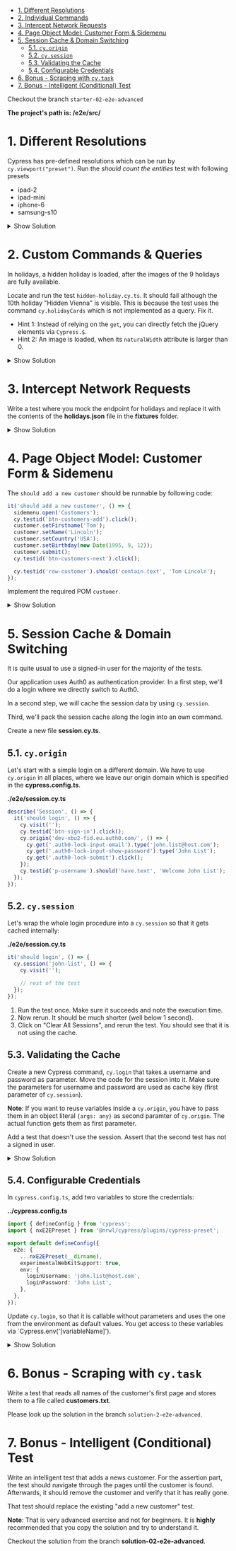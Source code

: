 - [1. Different Resolutions](#1-different-resolutions)
- [2. Individual Commands](#2-individual-commands)
- [3. Intercept Network Requests](#3-intercept-network-requests)
- [4. Page Object Model: Customer Form \& Sidemenu](#4-page-object-model-customer-form--sidemenu)
- [5. Session Cache \& Domain Switching](#5-session-cache--domain-switching)
  - [5.1. `cy.origin`](#51-cyorigin)
  - [5.2. `cy.session`](#52-cysession)
  - [5.3. Validating the Cache](#53-validating-the-cache)
  - [5.4. Configurable Credentials](#54-configurable-credentials)
- [6. Bonus - Scraping with `cy.task`](#6-bonus---scraping-with-cytask)
- [7. Bonus - Intelligent (Conditional) Test](#7-bonus---intelligent-conditional-test)

Checkout the branch `starter-02-e2e-advanced`

**The project's path is: /e2e/src/**

# 1. Different Resolutions

Cypress has pre-defined resolutions which can be run by `cy.viewport("preset")`. Run the _should count the entities_ test with following presets

- ipad-2
- ipad-mini
- iphone-6
- samsung-s10

<details>
<summary>Show Solution</summary>
<p>

**./e2e/customers.cy.ts**

```typescript
(['ipad-2', 'ipad-mini', 'iphone-6', 'samsung-s10'] as ViewportPreset[]).forEach((preset) => {
  it(`should count the entries in ${preset}`, () => {
    cy.viewport(preset);
    cy.visit('');
    cy.testid('btn-customers').click();
    cy.testid('row-customer').should('have.length', 10);
  });
});
```

</p>
</details>

# 2. Custom Commands & Queries

In holidays, a hidden holiday is loaded, after the images of the 9 holidays are fully available.

Locate and run the test `hidden-holiday.cy.ts`. It should fail although the 10th holiday "Hidden Vienna" is visible. This is because the test uses the command `cy.holidayCards` which is not implemented as a query. Fix it.

- Hint 1: Instead of relying on the `get`, you can directly fetch the jQuery elements via `Cypress.$`.
- Hint 2: An image is loaded, when its `naturalWidth` attribute is larger than 0.

<details>
<summary>Show Solution</summary>
<p>

**./support/commands.ts**

```typescript
Cypress.Commands.addQuery('holidayCards', () => {
  const cardsFn = cy.now('get', '[data-testid=holiday-card]') as () => JQuery<HTMLElement>;
  return () => {
    const cards = cardsFn();
    if (cards.length > 0) {
      const allImagesLoaded = cards
        .find('img')
        .toArray()
        .every((img) => (img as HTMLImageElement).naturalWidth > 0);

      if (allImagesLoaded) {
        return cards;
      }
    }
    return null;
  };
});
```

</p>
</details>

# 3. Intercept Network Requests

Write a test where you mock the endpoint for holidays and replace it with the contents of the **holidays.json** file in the **fixtures** folder.

<details>
<summary>Show Solution</summary>
<p>

**e2e/holidays.cy.ts**

```typescript
it('should mock the holidays', () => {
  cy.intercept('GET', '**/holiday', { fixture: 'holidays.json' });
  cy.visit('');
  cy.testid('btn-holidays').click();
  cy.get('app-holiday-card').should('contain.text', 'Unicorn');
});
```

</p>
</details>

# 4. Page Object Model: Customer Form & Sidemenu

The `should add a new customer` should be runnable by following code:

```typescript
it('should add a new customer', () => {
  sidemenu.open('Customers');
  cy.testid('btn-customers-add').click();
  customer.setFirstname('Tom');
  customer.setName('Lincoln');
  customer.setCountry('USA');
  customer.setBirthday(new Date(1995, 9, 12));
  customer.submit();
  cy.testid('btn-customers-next').click();

  cy.testid('row-customer').should('contain.text', 'Tom Lincoln');
});
```

Implement the required POM `customer`.

<details>
<summary>Show Solution</summary>
<p>

**./pom/customer.pom.ts**

```typescript
import { format } from 'date-fns';

class Customer {
  setFirstname(firstname: string) {
    cy.testid('inp-firstname').clear().type(firstname);
  }

  setName(name: string) {
    cy.testid('inp-name').clear().type(name);
  }

  setCountry(country: string) {
    cy.testid('sel-country').click();
    cy.testid('opt-country').contains(country).click();
  }

  setBirthday(date: Date) {
    cy.testid('inp-birthdate').clear().type(format(date, 'dd.MM.yyyy'));
  }

  submit() {
    cy.testid('btn-submit').click();
  }
}

export const customer = new Customer();
```

</p>
</details>

# 5. Session Cache & Domain Switching

It is quite usual to use a signed-in user for the majority of the tests.

Our application uses Auth0 as authentication provider. In a first step, we'll do a login where we directly switch to Auth0.

In a second step, we will cache the session data by using `cy.session`.

Third, we'll pack the session cache along the login into an own command.

Create a new file **session.cy.ts**.

## 5.1. `cy.origin`

Let's start with a simple login on a different domain. We have to use `cy.origin` in all places, where we leave our origin domain which is specified in the **cypress.config.ts**.

**./e2e/session.cy.ts**

```typescript
describe('Session', () => {
  it('should login', () => {
    cy.visit('');
    cy.testid('btn-sign-in').click();
    cy.origin('dev-xbu2-fid.eu.auth0.com/', () => {
      cy.get('.auth0-lock-input-email').type('john.list@host.com');
      cy.get('.auth0-lock-input-show-password').type('John List');
      cy.get('.auth0-lock-submit').click();
    });
    cy.testid('p-username').should('have.text', 'Welcome John List');
  });
});
```

## 5.2. `cy.session`

Let's wrap the whole login procedure into a `cy.session` so that it gets cached internally:

**./e2e/session.cy.ts**

```typescript
it('should login', () => {
  cy.session('john-list', () => {
    cy.visit('');

    // rest of the test
  });
});
```

1. Run the test once. Make sure it succeeds and note the execution time.
2. Now rerun. It should be much shorter (well below 1 second).
3. Click on "Clear All Sessions", and rerun the test. You should see that it is not using the cache.

## 5.3. Validating the Cache

Create a new Cypress command, `cy.login` that takes a username and password as parameter. Move the code for the session into it. Make sure the parameters for username and password are used as cache key (first parameter of `cy.session`).

**Note**: If you want to reuse variables inside a `cy.origin`, you have to pass them in an object literal `{args: any}` as second paramter of `cy.origin`. The actual function gets them as first parameter.

Add a test that doesn't use the session. Assert that the second test has not a signed in user.

<details>
<summary>Show Solution</summary>
<p>

**./support/commands.ts**

```typescript
// command declaration...

// other commands...

Cypress.Commands.add('login', (username: string, password: string) => {
  cy.session({ username, password }, () => {
    cy.visit('');
    cy.testid('btn-sign-in').click();
    cy.origin('dev-xbu2-fid.eu.auth0.com/', { args: { username, password } }, ({ username, password }) => {
      cy.get('.auth0-lock-input-email').type(username || '');
      cy.get('.auth0-lock-input-show-password').type(password || '');
      cy.get('.auth0-lock-submit').click();
    });
    cy.testid('p-username').should('have.text', 'Welcome John List');
  });
});
```

**./e2e/session.cy.ts**

```typescript
describe('Session', () => {
  it('should reuse the session', () => {
    cy.login('john.list@host.com', 'John List');
    cy.visit('');
    cy.testid('p-username').should('have.text', 'Welcome John List');
  });

  it('should not reuse the session', () => {
    cy.visit('');
    cy.testid('p-username').should('not.exist');
  });
});
```

</p>
</details>

## 5.4. Configurable Credentials

In `cypress.config.ts`, add two variables to store the credentials:

**../cypress.config.ts**

```typescript
import { defineConfig } from 'cypress';
import { nxE2EPreset } from '@nrwl/cypress/plugins/cypress-preset';

export default defineConfig({
  e2e: {
    ...nxE2EPreset(__dirname),
    experimentalWebKitSupport: true,
    env: {
      loginUsername: 'john.list@host.com',
      loginPassword: 'John List',
    },
  },
});
```

Update `cy.login`, so that it is callable without parameters and uses the one from the environment as default values. You get access to these variables via `Cypress.env('[variableName]').

<details>
<summary>Show Solution</summary>
<p>

**./support/commands.ts**

```typescript
Cypress.Commands.add('login', (username?: string, password?: string) => {
  if (username === undefined) {
    username = Cypress.env('loginUsername');
  }
  if (password === undefined) {
    password = Cypress.env('loginPassword');
  }

  cy.session({ username, password }, () => {
    cy.visit('');
    cy.testid('btn-sign-in').click();
    cy.origin('dev-xbu2-fid.eu.auth0.com/', { args: { username, password } }, ({ username, password }) => {
      cy.get('.auth0-lock-input-email').type(username);
      cy.get('.auth0-lock-input-show-password').type(password);
      cy.get('.auth0-lock-submit').click();
    });
    cy.testid('p-username').should('have.text', 'Welcome John List');
  });
});
```

</p>
</details>

# 6. Bonus - Scraping with `cy.task`

Write a test that reads all names of the customer's first page and stores them to a file called **customers.txt**.

Please look up the solution in the branch `solution-2-e2e-advanced`.

# 7. Bonus - Intelligent (Conditional) Test

Write an intelligent test that adds a news customer. For the assertion part, the test should navigate through the pages until the customer is found. Afterwards, it should remove the customer and verify that it has really gone.

That test should replace the existing "add a new customer" test.

**Note**: That is very advanced exercise and not for beginners. It is **highly** recommended that you copy the solution and try to understand it.

Checkout the solution from the branch **solution-02-e2e-advanced**.
